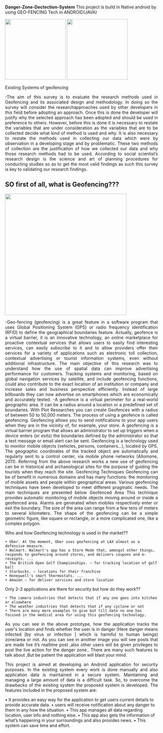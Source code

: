 **Danger-Zone-Dectection-System**
This project is build in Native android by using GEO-FENCING Tech in ANDROID(JAVA)

<p float="left">
   <img src="https://1.bp.blogspot.com/-LgTa-xDiknI/X4EflN56boI/AAAAAAAAPuk/24YyKnqiGkwRS9-_9suPKkfsAwO4wHYEgCLcBGAsYHQ/s0/image9.png" width="200" /> 
  <img src="https://cdn.mos.cms.futurecdn.net/Ju3ceiZzGSSQacR2juGN98-1024-80.png.webp" width="200" />
</p>


Existing Systems of geofencing 
<p align="justify">
-The aim of this survey is to evaluate the research methods used in Geofencing and its associated design and methodology. In doing so the survey will consider the researchapproaches used by other developers in this field before adopting an approach. Once this is done the developer will justify why the selected approach has been adopted and should be used in preference to others. However, before this is done it is necessary to restate the variables that are under consideration as the variables that are to be collected decide what kind of method is used and why. It is also necessary to restate the methods used in collecting our data which were by observation in a developing stage and by problematic. These two methods of collection are the justification of how we collected our data and why those research methods had to be used. According to social scientist’s research design is the science and art of planning procedures for conducting studies so as to get the most valid findings as such this survey is key to validating our research findings. 
</p>

<h2>SO first of all, what is Geofencing??? </h2>
<p>
    <img src="https://developers.google.com/location-context/images/geofencing_landing_1440.png" width="400" />
</p>
<p align="justify">
-Geo-fencing (geofencing) is a great feature in a software program that uses Global Positioning System (GPS) or radio frequency identification (RFID) to define the geographical boundaries feature. Actually, geofence is a virtual barrier, it is an innovative technology, an online marketplace for proactive contextual services that allows users to easily find interesting services, can easily subscribe to it and to allow providers offer their services for a variety of applications such as electronic toll collection, contextual advertising or tourist information systems, even without additional infrastructure. The main objective of this research was to understand how the use of spatial data can improve advertising performance for customers. Tracking systems and monitoring, based on global navigation services by satellite, and include geofencing functions, could also contribute to the exact location of an institution or company and increase sales and business perspective efficiently. Instead of large billboards they can now advertise on smartphones which are economically and accurately tested.
-A geofence is a virtual perimeter for a real-world geographic area. It can be a radius around a location or a predefined set of boundaries. With Plot Researches you can create Geofences with a radius of between 50 to 50,000 meters. The process of using a geofence is called geofencing. Geofencing allows you to send notifications to your app users when they are in the vicinity of, for example, your store. A geofencing is a virtual barrier program that allows an administrator to set up triggers when a device enters (or exits) the boundaries defined by the administrator so that a text message or email alert can be sent. Geofencing is a technology used to monitor mobile objects (vehicles, persons, containers…), located by GPS. The geographic coordinates of the tracked object are automatically and regularly sent to a control center, via mobile phone networks (Allomone, 2011). Referring from the above research works a new use of geofencing can be in historical and archaeological sites for the purpose of guiding the tourists when they reach the site.
Geofencing Techniques Geofencing can be of benefit in numerous domains and has many functions: the monitoring of mobile assets and people within geographical areas. Various geofencing techniques have been developed to meet different pragmatic needs. The main techniques are presented below Geofenced Area This technique provides automatic monitoring of mobile objects moving around or inside a geofenced area. Alarms are generated when mobiles respectively enter or exit the boundary. The size of the area can range from a few tens of meters to several kilometers. The shape of the geofencing can be a simple geometric figure, like square or rectangle, or a more complicated one, like a complex polygon.
</p>

Who and how Geofencing technology is used in the market??

    • Uber. At the moment, Uber uses geofencing at LAX almost as a defensive measure. 
    • Walmart. Walmart's app has a Store Mode that, amongst other things, responds to geofencing around stores, and delivers coupons and e-receipts. ...
    • The British Open Golf Championships. – for tracking location of golf ball
    • Starbucks. – locations for their franchise
    • Honeywell's smart thermostats. ...
    • Amazon – for deliver services and store location

Only 2-3 applications are there for security but how do they work??

    • The camera industries that detects that if any one goes into kitchen or elsewhere
    • The weather industries that detects that if any cyclone or not
    • There are many more examples to give but till date no one has focused in the medical area for using this geofencing technology.

<p align="justify">
As you can see in the above prototype, how the application tracks the user's location and finds whether the user is in danger (Here danger means infected [by virus or infection ] which is harmful to human beings) zone/area or not.
As you can see in another image you will see posts that are made live it’s realtime post ,also other users will be given privileges to post the live action for the danger zone..
There are many such features to talk about ,But be patient the application will blast your mind.
</p>

<p align="justify">
This project is aimed at developing an Android application for security purposes. In the existing system every work is done manually and also application data is maintained in a secure system. Maintaining and managing a large amount of data is a difficult task. So, to overcome the drawbacks of the existing system the proposed system is developed. The features included in the proposed system are:
</p>
    • It provides an easy way for the application to get users current details to provide accurate data.
    • users will receive notification about any danger to them in any how the situation.
    • This app manages all data regarding location, user info and nothing else.
    • This app also gets the information of what’s happening in your surroundings and also provides news.
    • This system can save time and effort.
